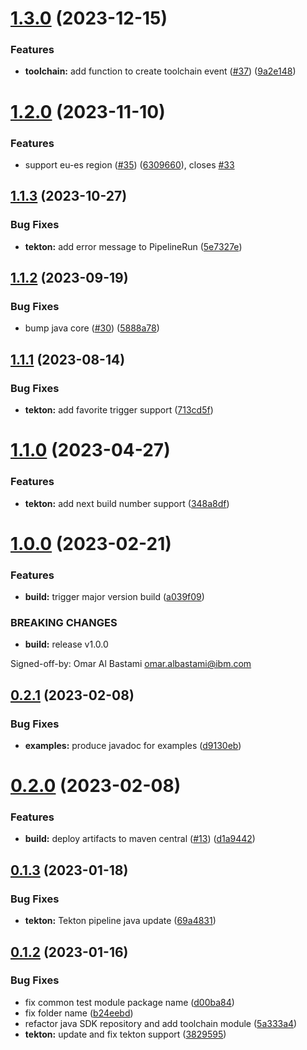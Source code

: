 # [1.3.0](https://github.com/IBM/continuous-delivery-java-sdk/compare/1.2.0...1.3.0) (2023-12-15)


### Features

* **toolchain:** add function to create toolchain event ([#37](https://github.com/IBM/continuous-delivery-java-sdk/issues/37)) ([9a2e148](https://github.com/IBM/continuous-delivery-java-sdk/commit/9a2e148c707cdd8f3ad89044a79cab8e042007c9))

# [1.2.0](https://github.com/IBM/continuous-delivery-java-sdk/compare/1.1.3...1.2.0) (2023-11-10)


### Features

* support eu-es region ([#35](https://github.com/IBM/continuous-delivery-java-sdk/issues/35)) ([6309660](https://github.com/IBM/continuous-delivery-java-sdk/commit/63096606be079b2b1e9595d5d32d143a801c7919)), closes [#33](https://github.com/IBM/continuous-delivery-java-sdk/issues/33)

## [1.1.3](https://github.com/IBM/continuous-delivery-java-sdk/compare/1.1.2...1.1.3) (2023-10-27)


### Bug Fixes

* **tekton:** add error message to PipelineRun ([5e7327e](https://github.com/IBM/continuous-delivery-java-sdk/commit/5e7327ec063112189d5332d215ffda2b6bc0bbe6))

## [1.1.2](https://github.com/IBM/continuous-delivery-java-sdk/compare/1.1.1...1.1.2) (2023-09-19)


### Bug Fixes

* bump java core ([#30](https://github.com/IBM/continuous-delivery-java-sdk/issues/30)) ([5888a78](https://github.com/IBM/continuous-delivery-java-sdk/commit/5888a78870a85f28f3df65c5328bc099c5047137))

## [1.1.1](https://github.com/IBM/continuous-delivery-java-sdk/compare/1.1.0...1.1.1) (2023-08-14)


### Bug Fixes

* **tekton:** add favorite trigger support ([713cd5f](https://github.com/IBM/continuous-delivery-java-sdk/commit/713cd5fe87d95c9f8420765ce8eae008691fc902))

# [1.1.0](https://github.com/IBM/continuous-delivery-java-sdk/compare/1.0.0...1.1.0) (2023-04-27)


### Features

* **tekton:** add next build number support ([348a8df](https://github.com/IBM/continuous-delivery-java-sdk/commit/348a8dfa501760eeee121868a2d326510c3848b8))

# [1.0.0](https://github.com/IBM/continuous-delivery-java-sdk/compare/0.2.1...1.0.0) (2023-02-21)


### Features

* **build:** trigger major version build ([a039f09](https://github.com/IBM/continuous-delivery-java-sdk/commit/a039f0906b01be646c8b88b12865ac804c524d30))


### BREAKING CHANGES

* **build:** release v1.0.0

Signed-off-by: Omar Al Bastami <omar.albastami@ibm.com>

## [0.2.1](https://github.com/IBM/continuous-delivery-java-sdk/compare/0.2.0...0.2.1) (2023-02-08)


### Bug Fixes

* **examples:** produce javadoc for examples ([d9130eb](https://github.com/IBM/continuous-delivery-java-sdk/commit/d9130eb8226b54dddc6a23481f0e493e67a998b8))

# [0.2.0](https://github.com/IBM/continuous-delivery-java-sdk/compare/0.1.3...0.2.0) (2023-02-08)


### Features

* **build:** deploy artifacts to maven central ([#13](https://github.com/IBM/continuous-delivery-java-sdk/issues/13)) ([d1a9442](https://github.com/IBM/continuous-delivery-java-sdk/commit/d1a9442719f810c7ed7b6d1bfa9421de2a86626a))

## [0.1.3](https://github.com/IBM/continuous-delivery-java-sdk/compare/0.1.2...0.1.3) (2023-01-18)


### Bug Fixes

* **tekton:** Tekton pipeline java update ([69a4831](https://github.com/IBM/continuous-delivery-java-sdk/commit/69a48310961fe90e6090d6e106cc49f0a6ac154a))

## [0.1.2](https://github.com/IBM/continuous-delivery-java-sdk/compare/v0.1.1...0.1.2) (2023-01-16)


### Bug Fixes

* fix common test module package name ([d00ba84](https://github.com/IBM/continuous-delivery-java-sdk/commit/d00ba8458586d30653aa76dad40a87f234b1e9a8))
* fix folder name ([b24eebd](https://github.com/IBM/continuous-delivery-java-sdk/commit/b24eebd8dbccc7922c379bce7d0723203e3d636f))
* refactor java SDK repository and add toolchain module ([5a333a4](https://github.com/IBM/continuous-delivery-java-sdk/commit/5a333a4b7a93129973caff6b2e47606548709a2c))
* **tekton:** update and fix tekton support ([3829595](https://github.com/IBM/continuous-delivery-java-sdk/commit/3829595f51fb3c2dd3d9ee38d29af841b3e809eb))
